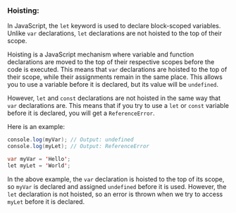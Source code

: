 

### Hoisting:
In JavaScript, the `let` keyword is used to declare block-scoped variables. Unlike `var` declarations, `let` declarations are not hoisted to the top of their scope.

Hoisting is a JavaScript mechanism where variable and function declarations are moved to the top of their respective scopes before the code is executed. This means that `var` declarations are hoisted to the top of their scope, while their assignments remain in the same place. This allows you to use a variable before it is declared, but its value will be `undefined`.

However, `let` and `const` declarations are not hoisted in the same way that `var` declarations are. This means that if you try to use a `let` or `const` variable before it is declared, you will get a `ReferenceError`.

Here is an example:
```java
console.log(myVar); // Output: undefined
console.log(myLet); // Output: ReferenceError

var myVar = 'Hello';
let myLet = 'World';
```

In the above example, the `var` declaration is hoisted to the top of its scope, so `myVar` is declared and assigned `undefined` before it is used. However, the `let` declaration is not hoisted, so an error is thrown when we try to access `myLet` before it is declared.
